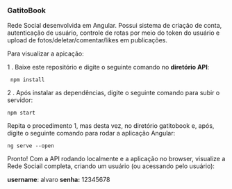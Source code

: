 ### GatitoBook

Rede Social desenvolvida em Angular. Possui sistema de criação de conta, autenticação de usuário, controle de rotas por meio do token do usuário e upload de fotos/deletar/comentar/likes em publicações.

Para visualizar a apicação:

1 . Baixe este repositório e digite o seguinte comando no **diretório API**:

     npm install
     
2 . Após instalar as dependências, digite o seguinte comando para subir o servidor:

    npm start

Repita o procedimento 1, mas desta vez, no diretório gatitobook e, após, digite o seguinte comando para rodar a aplicação Angular:

    ng serve --open

Pronto! Com a API rodando localmente e a aplicação no browser, visualize a Rede Sociail completa, criando um usuário (ou acessando pelo usuário):

**username**: alvaro
**senha:** 12345678


